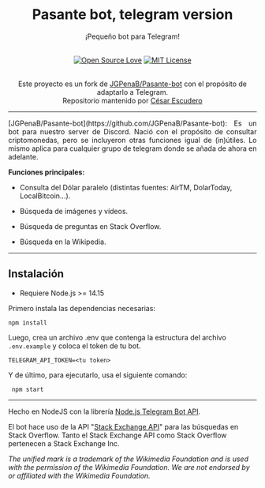 # <div align="center">Pasante bot, telegram version</div> 
<div align="center">¡Pequeño bot para Telegram!</div><br>

<div align="center">

[![Open Source Love](https://badges.frapsoft.com/os/v1/open-source.svg?v=103)](https://github.com/ellerbrock/open-source-badges/)
[![MIT License](https://badges.frapsoft.com/os/mit/mit.svg?v=103)](https://github.com/ellerbrock/open-source-badges/)

<br>Este proyecto es un fork de [JGPenaB/Pasante-bot](https://github.com/JGPenaB/Pasante-bot) con el propósito de adaptarlo a Telegram.
<br>Repositorio mantenido por [César Escudero](https://github.com/cedaesca)
</div>

--------

<p style="text-align:justify;">[JGPenaB/Pasante-bot](https://github.com/JGPenaB/Pasante-bot): Es un bot para nuestro server de Discord. Nació con el propósito de consultar criptomonedas, pero se incluyeron otras funciones igual de (in)útiles. Lo mismo aplica para cualquier grupo de telegram donde se añada de ahora en adelante.</p>

**Funciones principales:**

* Consulta del Dólar paralelo (distintas fuentes: AirTM, DolarToday, LocalBitcoin...).

* Búsqueda de imágenes y vídeos.

* Búsqueda de preguntas en Stack Overflow.

* Búsqueda en la Wikipedia.

--------

## Instalación

* Requiere Node.js >= 14.15

Primero instala las dependencias necesarias:

```
npm install
```

Luego, crea un archivo .env que contenga la estructura del archivo `.env.example` y coloca el token de tu bot.
```
TELEGRAM_API_TOKEN=<tu token>
```

Y de último, para ejecutarlo, usa el siguiente comando:

```
 npm start
```

--------

Hecho en NodeJS con la librería [Node.js Telegram Bot API](https://github.com/yagop/node-telegram-bot-api).

El bot hace uso de la API "[Stack Exchange API](https://api.stackexchange.com/docs)" para las búsquedas en Stack Overflow. Tanto el Stack Exchange API como Stack Overflow pertenecen a Stack Exchange Inc.

*The unified mark is a trademark of the Wikimedia Foundation and is used with the permission of the Wikimedia Foundation. We are not endorsed by or affiliated with the Wikimedia Foundation.*
